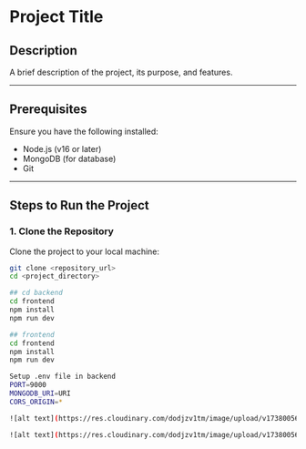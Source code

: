 # Project Title

## Description
A brief description of the project, its purpose, and features.

---

## Prerequisites
Ensure you have the following installed:
- Node.js (v16 or later)
- MongoDB (for database)
- Git

---

## Steps to Run the Project

### 1. Clone the Repository
Clone the project to your local machine:
```bash
git clone <repository_url>
cd <project_directory>

## cd backend
cd frontend
npm install
npm run dev

## frontend
cd frontend
npm install
npm run dev

Setup .env file in backend
PORT=9000
MONGODB_URI=URI
CORS_ORIGIN=*

![alt text](https://res.cloudinary.com/dodjzv1tm/image/upload/v1738005604/60d75173-19de-4aa9-9bf5-888a9d45405c_hippbe.jpg)

![alt text](https://res.cloudinary.com/dodjzv1tm/image/upload/v1738005677/WhatsApp_Image_2025-01-26_at_12.37.34_AM_yuelyj.jpg)